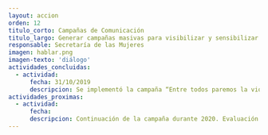 ```yaml
---
layout: accion
orden: 12
titulo_corto: Campañas de Comunicación
titulo_largo: Generar campañas masivas para visibilizar y sensibilizar a la sociedad respecto del problema de la violencia hacia las mujeres
responsable: Secretaría de las Mujeres
imagen: hablar.png
imagen-texto: 'diálogo'
actividades_concluidas:
  - actividad:
      fecha: 31/10/2019
      descripcion: Se implementó la campaña “Entre todos paremos la violencia” en radio, televisión y redes sociales con el hashtag &#35;DateCuenta, así como con carteles y anuncios en el transporte y espacio públicos. Se entregaron 400 mil ejemplares de la Cartilla de Derechos de las mujeres a través de visitas domiciliarias, jornadas, brigadas, talleres y eventosSe entregaron 43 mil 766 postales informativas de la campaña de prevención de la violencia en el noviazgo&#58; No es costumbre es violencia, así como el sitio informativo https://www.cdmx.gob.mx/portal/articulo/distintos-tipos-de-violencia/
actividades_proximas:
  - actividad:
      fecha:
      descripcion: Continuación de la campaña durante 2020. Evaluación de resultados de la campaña
---
```

